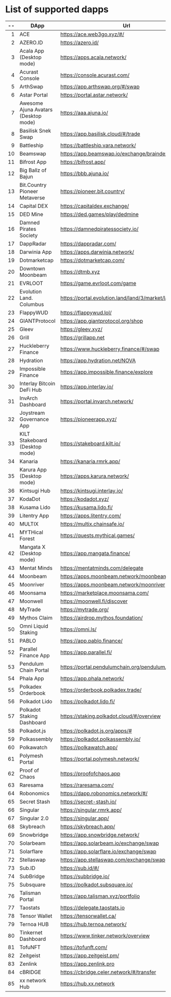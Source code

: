 
# List of supported dapps
| --  |                 DApp                 |                         Url                         |             Tags              |
| --: | ------------------------------------ | --------------------------------------------------- | ----------------------------- |
|   1 | ACE                                  | https://ace.web3go.xyz/#/                           | utilities                     |
|   2 | AZERO.ID                             | https://azero.id/                                   | utilities                     |
|   3 | Acala App (Desktop mode)             | https://apps.acala.network/                         | bridge,dex,staking            |
|   4 | Acurast Console                      | https://console.acurast.com/                        | utilities                     |
|   5 | ArthSwap                             | https://app.arthswap.org/#/swap                     | dex,staking,evm               |
|   6 | Astar Portal                         | https://portal.astar.network/                       | bridge,staking,evm            |
|   7 | Awesome Ajuna Avatars (Desktop mode) | https://aaa.ajuna.io/                               | nft,gaming                    |
|   8 | Basilisk Snek Swap                   | https://app.basilisk.cloud/#/trade                  | bridge,dex                    |
|   9 | Battleship                           | https://battleship.vara.network/                    | gaming                        |
|  10 | Beamswap                             | https://app.beamswap.io/exchange/braindex           | bridge,dex,staking,evm        |
|  11 | Bifrost App                          | https://bifrost.app/                                | staking                       |
|  12 | Big Ballz of Bajun                   | https://bbb.ajuna.io/                               | nft,gaming                    |
|  13 | Bit.Country Pioneer Metaverse        | https://pioneer.bit.country/                        | nft,staking,gaming            |
|  14 | Capital DEX                          | https://capitaldex.exchange/                        | dex,staking,evm               |
|  15 | DED Mine                             | https://ded.games/play/dedmine                      | gaming,nft                    |
|  16 | Damned Pirates Society               | https://damnedpiratessociety.io/                    | nft,evm,gaming                |
|  17 | DappRadar                            | https://dappradar.com/                              | social                        |
|  18 | Darwinia App                         | https://apps.darwinia.network/                      | staking                       |
|  19 | Dotmarketcap                         | https://dotmarketcap.com/                           | social                        |
|  20 | Downtown Moonbeam                    | https://dtmb.xyz                                    | evm,social                    |
|  21 | EVRLOOT                              | https://game.evrloot.com/game                       | nft,gaming                    |
|  22 | Evolution Land. Columbus             | https://portal.evolution.land/land/3/market/land    | nft,evm,gaming                |
|  23 | FlappyWUD                            | https://flappywud.lol/                              | gaming                        |
|  24 | GIANTProtocol                        | https://app.giantprotocol.org/shop                  | utilities                     |
|  25 | Gleev                                | https://gleev.xyz/                                  | social                        |
|  26 | Grill                                | https://grillapp.net                                | social                        |
|  27 | Huckleberry Finance                  | https://www.huckleberry.finance/#/swap              | bridge,dex,staking,evm        |
|  28 | Hydration                            | https://app.hydration.net/NOVA                      | bridge,dex                    |
|  29 | Impossible Finance                   | https://app.impossible.finance/explore              | dex,evm                       |
|  30 | Interlay Bitcoin DeFi Hub            | https://app.interlay.io/                            | bridge,staking,dex            |
|  31 | InvArch Dashboard                    | https://portal.invarch.network/                     | crowdloans,governance         |
|  32 | Joystream Governance App             | https://pioneerapp.xyz/                             | governance                    |
|  33 | KILT Stakeboard (Desktop mode)       | https://stakeboard.kilt.io/                         | staking                       |
|  34 | Kanaria                              | https://kanaria.rmrk.app/                           | nft                           |
|  35 | Karura App (Desktop mode)            | https://apps.karura.network/                        | bridge,dex,staking            |
|  36 | Kintsugi Hub                         | https://kintsugi.interlay.io/                       | bridge,staking,crowdloans     |
|  37 | KodaDot                              | https://kodadot.xyz/                                | nft                           |
|  38 | Kusama Lido                          | https://kusama.lido.fi/                             | staking,evm                   |
|  39 | Litentry App                         | https://apps.litentry.com/                          | bridge,evm                    |
|  40 | MULTIX                               | https://multix.chainsafe.io/                        | utilities                     |
|  41 | MYTHical Forest                      | https://quests.mythical.games/                      | gaming,nft                    |
|  42 | Mangata X (Desktop mode)             | https://app.mangata.finance/                        | bridge                        |
|  43 | Mentat Minds                         | https://mentatminds.com/delegate                    | staking                       |
|  44 | Moonbeam                             | https://apps.moonbeam.network/moonbeam              | bridge,staking,crowdloans,evm |
|  45 | Moonriver                            | https://apps.moonbeam.network/moonriver             | bridge,staking,crowdloans,evm |
|  46 | Moonsama                             | https://marketplace.moonsama.com/                   | nft,evm                       |
|  47 | Moonwell                             | https://moonwell.fi/discover                        | bridge,staking,evm            |
|  48 | MyTrade                              | https://mytrade.org/                                | dex,staking,evm               |
|  49 | Mythos Claim                         | https://airdrop.mythos.foundation/                  | utilities                     |
|  50 | Omni Liquid Staking                  | https://omni.ls/                                    | staking                       |
|  51 | PABLO                                | https://app.pablo.finance/                          | dex                           |
|  52 | Parallel Finance App                 | https://app.parallel.fi/                            | bridge,dex                    |
|  53 | Pendulum Chain Portal                | https://portal.pendulumchain.org/pendulum/dashboard | utilities,staking             |
|  54 | Phala App                            | https://app.phala.network/                          | staking                       |
|  55 | Polkadex Orderbook                   | https://orderbook.polkadex.trade/                   | dex,utilities                 |
|  56 | Polkadot Lido                        | https://polkadot.lido.fi/                           | staking,evm                   |
|  57 | Polkadot Staking Dashboard           | https://staking.polkadot.cloud/#/overview           | staking,utilities             |
|  58 | Polkadot.js                          | https://polkadot.js.org/apps/#                      | utilities                     |
|  59 | Polkassembly                         | https://polkadot.polkassembly.io/                   | governance                    |
|  60 | Polkawatch                           | https://polkawatch.app/                             | staking                       |
|  61 | Polymesh Portal                      | https://portal.polymesh.network/                    | utilities,staking,nft         |
|  62 | Proof of Chaos                       | https://proofofchaos.app                            | nft,governance                |
|  63 | Raresama                             | https://raresama.com/                               | nft                           |
|  64 | Robonomics                           | https://dapp.robonomics.network/#/                  | utilities                     |
|  65 | Secret Stash                         | https://secret-stash.io/                            | nft,utilities                 |
|  66 | Singular                             | https://singular.rmrk.app/                          | nft                           |
|  67 | Singular 2.0                         | https://singular.app/                               | nft                           |
|  68 | Skybreach                            | https://skybreach.app/                              | nft,evm,gaming                |
|  69 | Snowbridge                           | https://app.snowbridge.network/                     | bridge                        |
|  70 | Solarbeam                            | https://app.solarbeam.io/exchange/swap              | bridge,dex,staking,evm        |
|  71 | Solarflare                           | https://app.solarflare.io/exchange/swap             | bridge,dex,staking,evm        |
|  72 | Stellaswap                           | https://app.stellaswap.com/exchange/swap            | bridge,dex,staking,evm        |
|  73 | Sub.ID                               | https://sub.id/#/                                   | utilities                     |
|  74 | SubBridge                            | https://subbridge.io/                               | bridge,evm                    |
|  75 | Subsquare                            | https://polkadot.subsquare.io/                      | governance                    |
|  76 | Talisman Portal                      | https://app.talisman.xyz/portfolio                  | crowdloans,nft                |
|  77 | Taostats                             | https://delegate.taostats.io                        | staking                       |
|  78 | Tensor Wallet                        | https://tensorwallet.ca/                            | utilities,staking             |
|  79 | Ternoa HUB                           | https://hub.ternoa.network/                         | staking                       |
|  80 | Tinkernet Dashboard                  | https://www.tinker.network/overview                 | staking,bridge,crowdloans     |
|  81 | TofuNFT                              | https://tofunft.com/                                | nft,evm                       |
|  82 | Zeitgeist                            | https://app.zeitgeist.pm/                           | utilities                     |
|  83 | Zenlink                              | https://app.zenlink.pro                             | dex,staking                   |
|  84 | cBRIDGE                              | https://cbridge.celer.network/#/transfer            | dex,evm,nft                   |
|  85 | xx network Hub                       | https://hub.xx.network                              | social,staking,utilities      |
